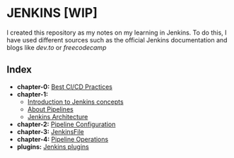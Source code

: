 # JENKINS [WIP]

I created this repository as my notes on my learning in Jenkins. To do this, I have used different sources such as the official Jenkins documentation and blogs like *dev.to* or *freecodecamp*

## Index

- **chapter-0:** [Best CI/CD Practices](chapter-zero/best_practices.md)
- **chapter-1:**
    - [Introduction to Jenkins concepts](chapter-one/jenkins_intro.md)
    - [About Pipelines](chapter-one/pipelines_intro.md)
    - [Jenkins Architecture](chapter-one/jenkins_arch.md)
- **chapter-2:** [Pipeline Configuration](chapter-two/README.md)
- **chapter-3:** [JenkinsFile](chapter-three/README.md)
- **chapter-4:** [Pipeline Operations](chapter-four/README.md)
- **plugins:** [Jenkins plugins](plugins/README.md)